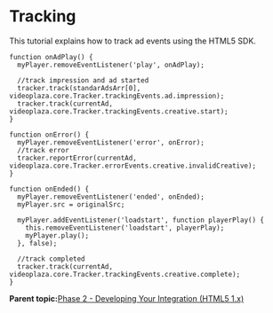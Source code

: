 # Tracking

This tutorial explains how to track ad events using the HTML5 SDK.



```
function onAdPlay() {
  myPlayer.removeEventListener('play', onAdPlay);

  //track impression and ad started
  tracker.track(standarAdsArr[0], videoplaza.core.Tracker.trackingEvents.ad.impression);
  tracker.track(currentAd, videoplaza.core.Tracker.trackingEvents.creative.start);
}

function onError() {
  myPlayer.removeEventListener('error', onError);
  //track error
  tracker.reportError(currentAd, videoplaza.core.Tracker.errorEvents.creative.invalidCreative);
}

function onEnded() {
  myPlayer.removeEventListener('ended', onEnded);
  myPlayer.src = originalSrc;

  myPlayer.addEventListener('loadstart', function playerPlay() {
    this.removeEventListener('loadstart', playerPlay);
    myPlayer.play();
  }, false);

  //track completed
  tracker.track(currentAd, videoplaza.core.Tracker.trackingEvents.creative.complete);
}
```

**Parent topic:**[Phase 2 - Developing Your Integration \(HTML5 1.x\)](../../../oadtech/ad_serving/dg/html5_deprecated_phase2.md)

